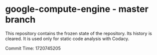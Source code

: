 # google-compute-engine - master branch

This repository contains the frozen state of the repository.
Its history is cleared. It is used only for static code
analysis with Codacy.

Commit Time: 1720745205